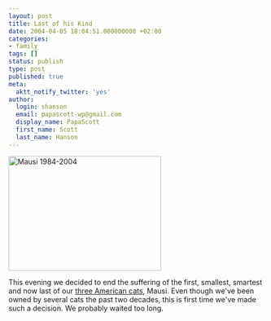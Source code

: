 ```yaml
---
layout: post
title: Last of his Kind
date: 2004-04-05 18:04:51.000000000 +02:00
categories:
- family
tags: []
status: publish
type: post
published: true
meta:
  aktt_notify_twitter: 'yes'
author:
  login: shanson
  email: papascott-wp@gmail.com
  display_name: PapaScott
  first_name: Scott
  last_name: Hanson
---
```

<p><img src="https://res.cloudinary.com/papascott/image/upload/wordpress/wp-content/uploads/2004/04/mausi0117.jpg" height="225" width="300" border="0" alt="Mausi 1984-2004" title="Mausi 1984-2004" /></p>
<p>This evening we decided to end the suffering of the first, smallest, smartest and now last of our <a href="/2000/01/17/1201.php">three American cats</a>, Mausi. Even though we've been owned by several cats the past two decades, this is first time we've made such a decision. We probably waited too long.</p>
